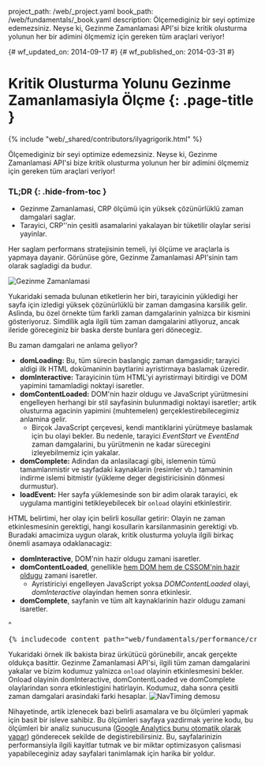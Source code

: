 project_path: /web/_project.yaml
book_path: /web/fundamentals/_book.yaml
description: Ölçemediginiz bir seyi optimize edemezsiniz. Neyse ki, Gezinme Zamanlamasi API'si bize kritik olusturma yolunun her bir adimini ölçmemiz için gereken tüm araçlari veriyor!

{# wf_updated_on: 2014-09-17 #}
{# wf_published_on: 2014-03-31 #}

# Kritik Olusturma Yolunu Gezinme Zamanlamasiyla Ölçme {: .page-title }

{% include "web/_shared/contributors/ilyagrigorik.html" %}


Ölçemediginiz bir seyi optimize edemezsiniz. Neyse ki, Gezinme Zamanlamasi API'si bize kritik olusturma yolunun her bir adimini ölçmemiz için gereken tüm araçlari veriyor!


### TL;DR {: .hide-from-toc }
- Gezinme Zamanlamasi, CRP ölçümü için yüksek çözünürlüklü zaman damgalari saglar.
- Tarayici, CRP''nin çesitli asamalarini yakalayan bir tüketilir olaylar serisi yayinlar.


Her saglam performans stratejisinin temeli, iyi ölçüme ve araçlarla is yapmaya dayanir. Görünüse göre, Gezinme Zamanlamasi API'sinin tam olarak sagladigi da budur.

<img src="images/dom-navtiming.png" class="center" alt="Gezinme Zamanlamasi">

Yukaridaki semada bulunan etiketlerin her biri, tarayicinin yükledigi her sayfa için izledigi yüksek çözünürlüklü bir zaman damgasina karsilik gelir. Aslinda, bu özel örnekte tüm farkli zaman damgalarinin yalnizca bir kismini gösteriyoruz. Simdilik agla ilgili tüm zaman damgalarini atliyoruz, ancak ileride göreceginiz bir baska derste bunlara geri dönecegiz.

Bu zaman damgalari ne anlama geliyor?

* **domLoading:** Bu, tüm sürecin baslangiç zaman damgasidir; tarayici aldigi ilk HTML dokümaninin baytlarini ayristirmaya baslamak
  üzeredir.
* **domInteractive:** Tarayicinin tüm HTML'yi ayristirmayi bitirdigi ve DOM yapimini tamamladigi noktayi isaretler.
* **domContentLoaded:** DOM'nin hazir oldugu ve JavaScript yürütmesini engelleyen herhangi bir stil sayfasinin bulunmadigi noktayi isaretler; artik olusturma agacinin yapimini (muhtemelen) gerçeklestirebilecegimiz anlamina gelir.
    * Birçok JavaScript çerçevesi, kendi mantiklarini yürütmeye baslamak için bu olayi bekler. Bu nedenle, tarayici _EventStart_ ve _EventEnd_ zaman damgalarini, bu yürütmenin ne kadar sürecegini izleyebilmemiz için yakalar.
* **domComplete:** Adindan da anlasilacagi gibi, islemenin tümü tamamlanmistir ve sayfadaki kaynaklarin (resimler vb.) tamaminin indirme islemi bitmistir (yükleme deger degistiricisinin dönmesi durmustur).
* **loadEvent:** Her sayfa yüklemesinde son bir adim olarak tarayici, ek uygulama mantigini tetikleyebilecek bir `onload` olayini etkinlestirir.

HTML belirtimi, her olay için belirli kosullar getirir: Olayin ne zaman etkinlesmesinin gerektigi, hangi kosullarin karsilanmasinin gerektigi vb. Buradaki amacimiza uygun olarak, kritik olusturma yoluyla ilgili birkaç önemli asamaya odaklanacagiz:

* **domInteractive**, DOM'nin hazir oldugu zamani isaretler.
* **domContentLoaded**, genellikle [hem DOM hem de CSSOM'nin hazir oldugu](http://calendar.perfplanet.com/2012/deciphering-the-critical-rendering-path/) zamani isaretler.
    * Ayristiriciyi engelleyen JavaScript yoksa _DOMContentLoaded_ olayi, _domInteractive_ olayindan hemen sonra etkinlesir.
* **domComplete**, sayfanin ve tüm alt kaynaklarinin hazir oldugu zamani isaretler.

^

<pre class="prettyprint">
{% includecode content_path="web/fundamentals/performance/critical-rendering-path/_code/measure_crp.html" region_tag="full"   adjust_indentation="auto" %}
</pre>

Yukaridaki örnek ilk bakista biraz ürkütücü görünebilir, ancak gerçekte oldukça basittir. Gezinme Zamanlamasi API'si, ilgili tüm zaman damgalarini yakalar ve bizim kodumuz yalnizca `onload` olayinin etkinlesmesini bekler. Onload olayinin domInteractive, domContentLoaded ve domComplete olaylarindan sonra etkinlestigini hatirlayin. Kodumuz, daha sonra çesitli zaman damgalari arasindaki farki hesaplar.
<img src="images/device-navtiming-small.png" class="center" alt="NavTiming demosu">

Nihayetinde, artik izlenecek bazi belirli asamalara ve bu ölçümleri yapmak için basit bir isleve sahibiz. Bu ölçümleri sayfaya yazdirmak yerine kodu, bu ölçümleri bir analiz sunucusuna ([Google Analytics bunu otomatik olarak yapar](https://support.google.com/analytics/answer/1205784)) gönderecek sekilde de degistirebilirsiniz. Bu, sayfalarinizin performansiyla ilgili kayitlar tutmak ve bir miktar optimizasyon çalismasi yapabileceginiz aday sayfalari tanimlamak için harika bir yoldur.



